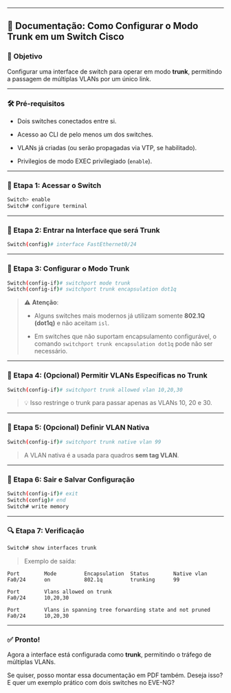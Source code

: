 
---

## 📄 Documentação: Como Configurar o Modo Trunk em um Switch Cisco

### 🎯 Objetivo

Configurar uma interface de switch para operar em modo **trunk**, permitindo a passagem de múltiplas VLANs por um único link.

---

### 🛠️ Pré-requisitos

- Dois switches conectados entre si.
    
- Acesso ao CLI de pelo menos um dos switches.
    
- VLANs já criadas (ou serão propagadas via VTP, se habilitado).
    
- Privilegios de modo EXEC privilegiado (`enable`).
    

---

### 🔹 Etapa 1: Acessar o Switch

```bash
Switch> enable
Switch# configure terminal
```

---

### 🔹 Etapa 2: Entrar na Interface que será Trunk

```bash
Switch(config)# interface FastEthernet0/24
```

---

### 🔹 Etapa 3: Configurar o Modo Trunk

```bash
Switch(config-if)# switchport mode trunk
Switch(config-if)# switchport trunk encapsulation dot1q
```

> ⚠️ **Atenção**:
> 
> - Alguns switches mais modernos já utilizam somente **802.1Q (dot1q)** e não aceitam `isl`.
>     
> - Em switches que não suportam encapsulamento configurável, o comando `switchport trunk encapsulation dot1q` pode não ser necessário.
>     

---

### 🔹 Etapa 4: (Opcional) Permitir VLANs Específicas no Trunk

```bash
Switch(config-if)# switchport trunk allowed vlan 10,20,30
```

> 💡 Isso restringe o trunk para passar apenas as VLANs 10, 20 e 30.

---

### 🔹 Etapa 5: (Opcional) Definir VLAN Nativa

```bash
Switch(config-if)# switchport trunk native vlan 99
```

> A VLAN nativa é a usada para quadros **sem tag VLAN**.

---

### 🔹 Etapa 6: Sair e Salvar Configuração

```bash
Switch(config-if)# exit
Switch(config)# end
Switch# write memory
```

---

### 🔍 Etapa 7: Verificação

```bash
Switch# show interfaces trunk
```

> Exemplo de saída:

```
Port        Mode         Encapsulation  Status        Native vlan
Fa0/24      on           802.1q         trunking      99

Port        Vlans allowed on trunk
Fa0/24      10,20,30

Port        Vlans in spanning tree forwarding state and not pruned
Fa0/24      10,20,30
```

---

### ✅ Pronto!

Agora a interface está configurada como **trunk**, permitindo o tráfego de múltiplas VLANs.

Se quiser, posso montar essa documentação em PDF também. Deseja isso? E quer um exemplo prático com dois switches no EVE-NG?